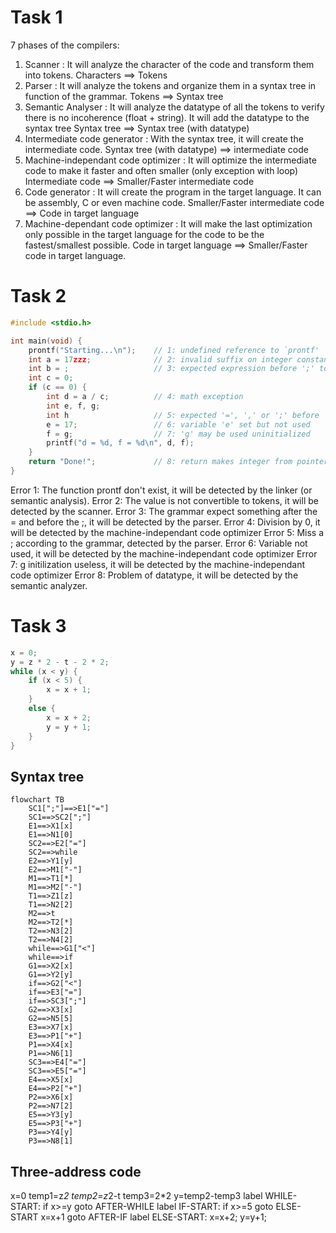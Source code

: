 # Task 1

7 phases of the compilers:

1. Scanner : It will analyze the character of the code and transform them into tokens.
   Characters ==> Tokens
2. Parser : It will analyze the tokens and organize them in a syntax tree in function of the grammar.
   Tokens ==> Syntax tree
3. Semantic Analyser : It will analyze the datatype of all the tokens to verify there is no incoherence (float + string). It will add the datatype to the syntax tree
   Syntax tree ==> Syntax tree (with datatype)
4. Intermediate code generator : With the syntax tree, it will create the intermediate code.
   Syntax tree (with datatype) ==> intermediate code
5. Machine-independant code optimizer : It will optimize the intermediate code to make it faster and often smaller (only exception with loop)
   Intermediate code ==> Smaller/Faster intermediate code
6. Code generator : It will create the program in the target language. It can be assembly, C or even machine code.
   Smaller/Faster intermediate code ==> Code in target language
7. Machine-dependant code optimizer : It will make the last optimization only possible in the target language for the code to be the fastest/smallest possible.
   Code in target language ==> Smaller/Faster code in target language.

# Task 2

```C
#include <stdio.h>

int main(void) {
    prontf("Starting...\n");    // 1: undefined reference to `prontf'
    int a = 17zzz;              // 2: invalid suffix on integer constant
    int b = ;                   // 3: expected expression before ';' token
    int c = 0;
    if (c == 0) {
        int d = a / c;          // 4: math exception
        int e, f, g;
        int h                   // 5: expected '=', ',' or ';' before 'e'
        e = 17;                 // 6: variable 'e' set but not used
        f = g;                  // 7: 'g' may be used uninitialized
        printf("d = %d, f = %d\n", d, f);
    }
    return "Done!";             // 8: return makes integer from pointer
}
```

Error 1: The function prontf don't exist, it will be detected by the linker (or semantic analysis).
Error 2: The value is not convertible to tokens, it will be detected by the scanner.
Error 3: The grammar expect something after the = and before the ;, it will be detected by the parser.
Error 4: Division by 0, it will be detected by the machine-independant code optimizer
Error 5: Miss a ; according to the grammar, detected by the parser.
Error 6: Variable not used, it will be detected by the machine-independant code optimizer
Error 7: g initilization useless, it will be detected by the machine-independant code optimizer
Error 8: Problem of datatype, it will be detected by the semantic analyzer.

# Task 3

```C
x = 0;
y = z * 2 - t - 2 * 2;
while (x < y) {
    if (x < 5) {
        x = x + 1;
    }
    else {
        x = x + 2;
        y = y + 1;
    }
}
```
## Syntax tree

```mermaid
flowchart TB
    SC1[";"]==>E1["="]
    SC1==>SC2[";"]
    E1==>X1[x]
    E1==>N1[0]
    SC2==>E2["="]
    SC2==>while
    E2==>Y1[y]
    E2==>M1["-"]
    M1==>T1[*]
    M1==>M2["-"]
    T1==>Z1[z]
    T1==>N2[2]
    M2==>t
    M2==>T2[*]
    T2==>N3[2]
    T2==>N4[2]
    while==>G1["<"]
    while==>if
    G1==>X2[x]
    G1==>Y2[y]
    if==>G2["<"]
    if==>E3["="]
    if==>SC3[";"]
    G2==>X3[x]
    G2==>N5[5]
    E3==>X7[x]
    E3==>P1["+"]
    P1==>X4[x]
    P1==>N6[1]
    SC3==>E4["="]
    SC3==>E5["="]
    E4==>X5[x]
    E4==>P2["+"]
    P2==>X6[x]
    P2==>N7[2]
    E5==>Y3[y]
    E5==>P3["+"]
    P3==>Y4[y]
    P3==>N8[1]
```

## Three-address code

x=0
temp1=z*2
temp2=z*2-t
temp3=2*2
y=temp2-temp3
label WHILE-START:
    if x>=y goto AFTER-WHILE
label IF-START:
    if x>=5 goto ELSE-START
    x=x+1
    goto AFTER-IF
label ELSE-START:
    x=x+2;
    y=y+1;